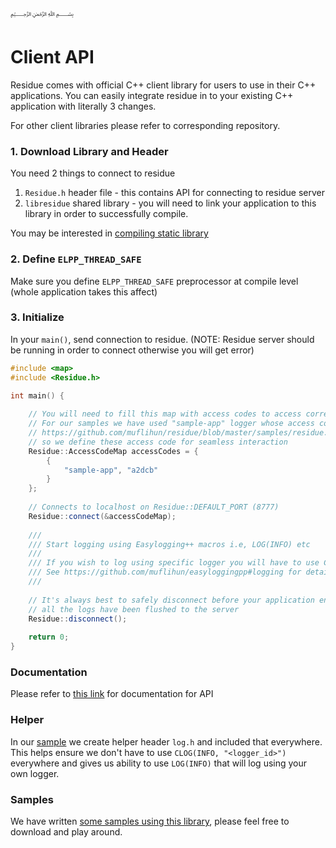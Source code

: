 ﷽

# Client API
Residue comes with official C++ client library for users to use in their C++ applications. You can easily integrate residue in to your existing C++ application with literally 3 changes.

For other client libraries please refer to corresponding repository.

### 1. Download Library and Header
You need 2 things to connect to residue

1. `Residue.h` header file - this contains API for connecting to residue server
2. `libresidue` shared library - you will need to link your application to this library in order to successfully compile.

You may be interested in [compiling static library](/docs/INSTALL.md#static-library)

### 2. Define `ELPP_THREAD_SAFE`
Make sure you define `ELPP_THREAD_SAFE` preprocessor at compile level (whole application takes this affect)

### 3. Initialize
In your `main()`, send connection to residue. (NOTE: Residue server should be running in order to connect otherwise you will get error)

```c++
#include <map>
#include <Residue.h>

int main() {
   
    // You will need to fill this map with access codes to access correct logger (depends on the server)
    // For our samples we have used "sample-app" logger whose access code are in config file
    // https://github.com/muflihun/residue/blob/master/samples/residue.conf.json
    // so we define these access code for seamless interaction
    Residue::AccessCodeMap accessCodes = {
        {
            "sample-app", "a2dcb"
        }
    };
    
    // Connects to localhost on Residue::DEFAULT_PORT (8777)
    Residue::connect(&accessCodeMap);
    
    ///
    /// Start logging using Easylogging++ macros i.e, LOG(INFO) etc
    ///
    /// If you wish to log using specific logger you will have to use CLOG(INFO, "<logger-id>")
    /// See https://github.com/muflihun/easyloggingpp#logging for details
    ///
    
    // It's always best to safely disconnect before your application ends, this ensures 
    // all the logs have been flushed to the server
    Residue::disconnect();
    
    return 0;
}
```

### Documentation
Please refer to [this link](https://muflihun.github.io/residue/docs/) for documentation for API

### Helper
In our [sample](/samples/clients/c++/fast-dictionary/log.h) we create helper header `log.h` and included that everywhere. This helps ensure we don't have to use `CLOG(INFO, "<logger_id>")` everywhere and gives us ability to use `LOG(INFO)` that will log using your own logger.

### Samples
We have written [some samples using this library](/samples/clients/c++), please feel free to download and play around.
